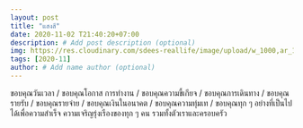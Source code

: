 ```yaml
---
layout: post
title: "แสงสี"
date: 2020-11-02 T21:40:20+07:00
description: # Add post description (optional)
img: https://res.cloudinary.com/sdees-reallife/image/upload/w_1000,ar_1:1,c_fill,g_auto,e_art:hokusai/v1604327833/IMG_20201022_193959.jpg # Add image post (optional)
tags: [2020-11]
author: # Add name author (optional)
---
```

ขอบคุณวันเวลา / ขอบคุณโอกาส การทำงาน / ขอบคุณความขี้เกียจ / ขอบคุณการเดินทาง / ขอบคุณรายรับ / ขอบคุณรายจ่าย / ขอบคุณเงินในอนาคต / ขอบคุณความทุ่มเท / ขอบคุณทุก ๆ อย่างที่เป็นไปได้เพื่อความสำเร็จ ความเจริญรุ่งเรืองของทุก ๆ คน รวมทั้งตัวเราและครอบครัว

<i class="fa fa-child" style="color:plum"></i>
